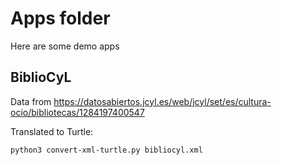 # Apps folder

Here are some demo apps

## BiblioCyL

Data from https://datosabiertos.jcyl.es/web/jcyl/set/es/cultura-ocio/bibliotecas/1284197400547

Translated to Turtle:
```
python3 convert-xml-turtle.py bibliocyl.xml
```
